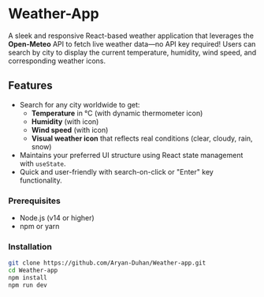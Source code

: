 # Weather-App

A sleek and responsive React-based weather application that leverages the **Open-Meteo** API to fetch live weather data—no API key required! Users can search by city to display the current temperature, humidity, wind speed, and corresponding weather icons.

##  Features

- Search for any city worldwide to get:
  - **Temperature** in °C (with dynamic thermometer icon)
  - **Humidity** (with icon)
  - **Wind speed** (with icon)
  - **Visual weather icon** that reflects real conditions (clear, cloudy, rain, snow)
- Maintains your preferred UI structure using React state management with `useState`.
- Quick and user-friendly with search-on-click or "Enter" key functionality.


### Prerequisites

- Node.js (v14 or higher)
- npm or yarn

### Installation

```bash
git clone https://github.com/Aryan-Duhan/Weather-app.git
cd Weather-app
npm install
npm run dev
